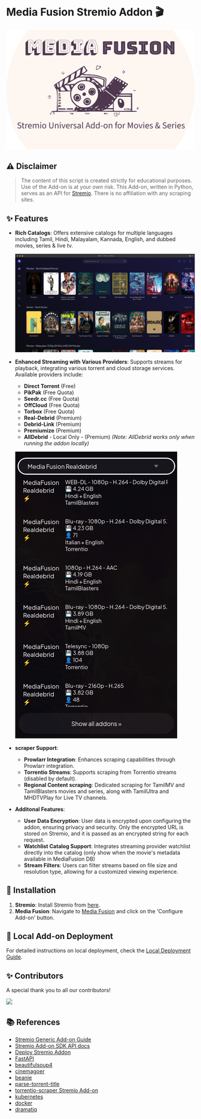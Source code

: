 # Media Fusion Stremio Addon 🎬

![Media Fusion Logo](resources/images/mediafusion_logo.png?raw=true)

## ⚠️ Disclaimer

> The content of this script is created strictly for educational purposes. Use of the Add-on is at your own risk. This Add-on, written in Python, serves as an API for [Stremio](https://www.stremio.com/). There is no affiliation with any scraping sites.

## ✨ Features

- **Rich Catalogs**: Offers extensive catalogs for multiple languages including Tamil, Hindi, Malayalam, Kannada, English, and dubbed movies, series & live tv.
  
  ![Media Fusion Catalog](resources/images/ss1.png?raw=true)

- **Enhanced Streaming with Various Providers**: Supports streams for playback, integrating various torrent and cloud storage services. Available providers include:
  - **Direct Torrent** (Free)
  - **PikPak** (Free Quota)
  - **Seedr.cc** (Free Quota)
  - **OffCloud** (Free Quota)
  - **Torbox** (Free Quota)
  - **Real-Debrid** (Premium)
  - **Debrid-Link** (Premium)
  - **Premiumize** (Premium)
  - **AllDebrid** - Local Only - (Premium) *(Note: AllDebrid works only when running the addon locally)*

  ![Media Fusion Streams](resources/images/ss2.png?raw=true)

- **scraper Support**:
  - **Prowlarr Integration**: Enhances scraping capabilities through Prowlarr integration.
  - **Torrentio Streams**: Supports scraping from Torrentio streams (disabled by default).
  - **Regional Content scraping**: Dedicated scraping for TamilMV and TamilBlasters movies and series, along with TamilUltra and MHDTVPlay for Live TV channels.

- **Additonal Features**:
  - **User Data Encryption**: User data is encrypted upon configuring the addon, ensuring privacy and security. Only the encrypted URL is stored on Stremio, and it is passed as an encrypted string for each request.
  - **Watchlist Catalog Support**: Integrates streaming provider watchlist directly into the catalog (only show when the movie's metadata available in MediaFusion DB)
  - **Stream Filters**: Users can filter streams based on file size and resolution type, allowing for a customized viewing experience.

## 🚀 Installation

1. **Stremio**: Install Stremio from [here](https://www.stremio.com/downloads).
2. **Media Fusion**: Navigate to [Media Fusion](https://mediafusion.fun) and click on the 'Configure Add-on' button.

## 🚀 Local Add-on Deployment

For detailed instructions on local deployment, check the [Local Deployment Guide](deployment/README.md).

## ✨ Contributors

A special thank you to all our contributors!

<a href="https://github.com/mhdzumair/MediaFusion/graphs/contributors">
  <img src="https://contrib.rocks/image?repo=mhdzumair/MediaFusion" />
</a>

## 📚 References

- [Stremio Generic Add-on Guide](https://stremio.github.io/stremio-addon-guide/basics)
- [Stremio Add-on SDK API docs](https://github.com/Stremio/stremio-addon-sdk/tree/master/docs/api)
- [Deploy Stremio Addon](https://github.com/Stremio/stremio-addon-sdk/blob/master/docs/deploying/beamup.md)
- [FastAPI](https://fastapi.tiangolo.com/)
- [beautifulsoup4](https://beautiful-soup-4.readthedocs.io/en/latest/)
- [cinemagoer](https://cinemagoer.readthedocs.io/en/latest/)
- [beanie](https://roman-right.github.io/beanie/)
- [parse-torrent-title](https://github.com/platelminto/parse-torrent-title)
- [torrentio-scraper Stremio Add-on](https://github.com/TheBeastLT/torrentio-scraper)
- [kubernetes](https://kubernetes.io/)
- [docker](https://www.docker.com/)
- [dramatiq](https://dramatiq.io/)